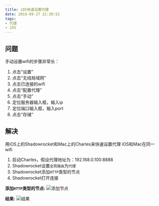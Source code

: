 ```yaml
---
title: iOS快速设置代理
date: 2019-09-27 22:30:52
tags:
- 代理
- iOS
---
```


## 问题
手动设置wifi的步骤非常长：
1. 点击“设置”
2. 点击“无线局域网”
3. 点击已连接的wifi
4. 点击“配置代理”
5. 点击“手动”
6. 定位服务器输入框，输入ip
7. 定位端口输入框，输入port
8. 点击“存储”

## 解决
用iOS上的Shadowrocket和Mac上的Charles来快速设置代理
iOS和Mac在同一wifi

1. 启动Charles，假设代理地址为：192.168.0.100:8888
2. Shadowrocket设置`全局路由`为`代理`
3. Shadowrocket添加`HTTP`类型的节点
4. Shadowrocket打开连接

**添加`HTTP`类型的节点:**
![添加节点](http://upload-images.jianshu.io/upload_images/281540-3a3a4df908ac1248.jpg?imageMogr2/auto-orient/strip%7CimageView2/2/w/1240)


**结果:**
![结果](http://upload-images.jianshu.io/upload_images/281540-c94d3b52048e63e7.jpg?imageMogr2/auto-orient/strip%7CimageView2/2/w/1240)